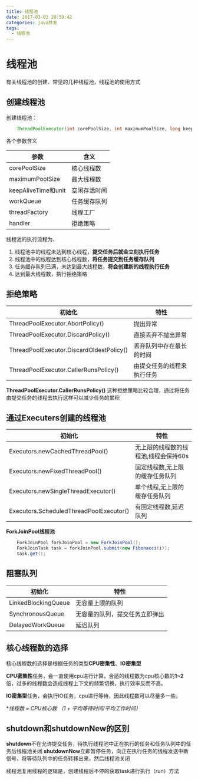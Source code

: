 ```yaml
---
title: 线程池
date: 2017-03-02 20:59:42
categories: java并发
tags:
  - 线程池
---
```


# 线程池
有关线程池的创建、常见的几种线程池，线程池的使用方式

## 创建线程池
创建线程池：

```java
    ThreadPoolExecutor(int corePoolSize, int maximumPoolSize, long keepAliveTime, TimeUnit unit, BlockingQueue<Runnable> workQueue, ThreadFactory threadFactory, RejectedExecutionHandler handler);

```
各个参数含义

参数|含义
--|--
corePoolSize|核心线程数
maximumPoolSize|最大线程数
keepAliveTime和unit|空闲存活时间
workQueue|任务缓存队列
threadFactory|线程工厂
handler|拒绝策略

线程池的执行流程为、
1. 线程池中的线程未达到核心线程，**提交任务后就会立刻执行任务**
2. 线程池中的线程达到核心线程数，**将任务提交到任务缓存队列**
3. 任务缓存队列已满，未达到最大线程数，**将会创建新的线程执行任务**
6. 达到最大线程数，执行拒绝策略

## 拒绝策略

初始化|特性
--|--
ThreadPoolExecutor.AbortPolicy()|抛出异常
ThreadPoolExecutor.DiscardPolicy()|直接丢弃不抛出异常
ThreadPoolExecutor.DiscardOldestPolicy()|丢弃队列中存在最长的时间
ThreadPoolExecutor.CallerRunsPolicy()|由提交任务的线程来执行任务

**ThreadPoolExecutor.CallerRunsPolicy()** 这种拒绝策略比较合理，通过将任务由提交任务的线程去执行这样可以减少任务的累积

## 通过Executers创建的线程池

初始化|特性
--|--
Executors.newCachedThreadPool()|无上限的线程数的线程池,线程会保持60s
Executors.newFixedThreadPool()|固定线程数,无上限的缓存任务队列
Executors.newSingleThreadExecutor()|单个线程,无上限的缓存任务队列
Executors.ScheduledThreadPoolExecutor()|有固定线程数,延迟队列


**ForkJoinPool线程池**

```java
    ForkJoinPool forkJoinPool = new ForkJoinPool();
    ForkJoinTask task = forkJoinPool.submit(new Fibonacci(i));
    task.get();
```



## 阻塞队列

初始化|特性
--|--
LinkedBlockingQueue|无容量上限的队列
SynchronousQueue|无容量的队列，提交任务立即弹出
DelayedWorkQueue|延迟队列

## 核心线程数的选择

核心线程数的选择是根据任务的类型**CPU密集性**、**IO密集型**

**CPU密集性**任务，会一直使用cpu进行计算，合适的线程数为cpu核心数的**1~2**倍，过多的线程数会造成线程上下文的频繁切换，执行效率反而不高。

**IO密集型**任务，会执行IO任务，cpu进行等待，因此线程数可以尽量多一些。

**线程数 =  CPU核心数 *（1 + 平均等待时间/平均工作时间）**


## shutdown和shutdownNew的区别

<B>shutdown</B>不在允许提交任务，待执行线程池中正在执行的任务和任务队列中的任务后线程池关闭
<B>shutdownNow</B>立即暂停任务，向正在执行任务的线程发送中断信号，将等待队列中的任务转移出来，然后线程池关闭


线程池复用线程的逻辑是，创建线程后不停的获取task进行执行（run）方法


